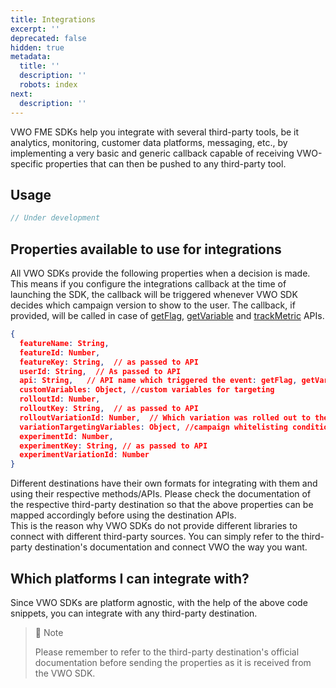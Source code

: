 ```yaml
---
title: Integrations
excerpt: ''
deprecated: false
hidden: true
metadata:
  title: ''
  description: ''
  robots: index
next:
  description: ''
---
```

VWO FME SDKs help you integrate with several third-party tools, be it analytics, monitoring, customer data platforms, messaging, etc., by implementing a very basic and generic callback capable of receiving VWO-specific properties that can then be pushed to any third-party tool.

## Usage

```php
// Under development
```

## Properties available to use for integrations

All VWO SDKs provide the following properties when a decision is made. This means if you configure the integrations callback at the time of launching the SDK, the callback will be triggered whenever VWO SDK decides which campaign version to show to the user. The callback, if provided, will be called in case of [getFlag](https://developers.vwo.com/docs/nodejs-activate), [getVariable](https://developers.vwo.com/docs/nodejs-get-variation-name) and [trackMetric](https://developers.vwo.com/docs/nodejs-get-feature-variable-value) APIs.

```json
{
  featureName: String,
  featureId: Number,
  featureKey: String,  // as passed to API
  userId: String,  // As passed to API
  api: String,   // API name which triggered the event: getFlag, getVariable, trackMetric
  customVariables: Object, //custom variables for targeting
  rolloutId: Number,
  rolloutKey: String,  // as passed to API
  rolloutVariationId: Number,  // Which variation was rolled out to the current user
  variationTargetingVariables: Object, //campaign whitelisting conditions
  experimentId: Number,
  experimentKey: String, // as passed to API
  experimentVariationId: Number
}

```

Different destinations have their own formats for integrating with them and using their respective methods/APIs. Please check the documentation of the respective third-party destination so that the above properties can be mapped accordingly before using the destination APIs.  
This is the reason why VWO SDKs do not provide different libraries to connect with different third-party sources. You can simply refer to the third-party destination's documentation and connect VWO the way you want.

## Which platforms I can integrate with?

Since VWO SDKs are platform agnostic, with the help of the above code snippets, you can integrate with any third-party destination. 

> 📘 Note
> 
> Please remember to refer to the third-party destination's official documentation before sending the properties as it is received from the VWO SDK.